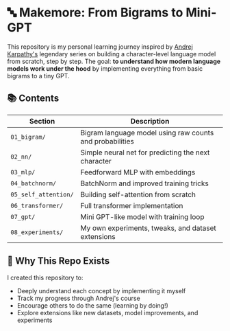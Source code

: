 # 🔤 Makemore: From Bigrams to Mini-GPT
This repository is my personal learning journey inspired by [Andrej Karpathy's](https://www.youtube.com/@AndrejKarpathy) legendary series on building a character-level language model from scratch, step by step. The goal: **to understand how modern language models work under the hood** by implementing everything from basic bigrams to a tiny GPT.

## 📚 Contents

| Section | Description |
|--------|-------------|
| `01_bigram/` | Bigram language model using raw counts and probabilities |
| `02_nn/` | Simple neural net for predicting the next character |
| `03_mlp/` | Feedforward MLP with embeddings |
| `04_batchnorm/` | BatchNorm and improved training tricks |
| `05_self_attention/` | Building self-attention from scratch |
| `06_transformer/` | Full transformer implementation |
| `07_gpt/` | Mini GPT-like model with training loop |
| `08_experiments/` | My own experiments, tweaks, and dataset extensions |

## 🧠 Why This Repo Exists

I created this repository to:
- Deeply understand each concept by implementing it myself
- Track my progress through Andrej's course
- Encourage others to do the same (learning by doing!)
- Explore extensions like new datasets, model improvements, and experiments

